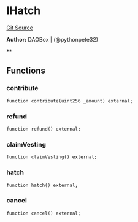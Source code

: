 # IHatch
[Git Source](https://github.com/DAObox/fantastic-spork/blob/e85e294b9aa197e65780cf42fd333d2b29d2cb82/src/interfaces/IHatch.sol)

**Author:**
DAOBox | (@pythonpete32)

**


## Functions
### contribute


```solidity
function contribute(uint256 _amount) external;
```

### refund


```solidity
function refund() external;
```

### claimVesting


```solidity
function claimVesting() external;
```

### hatch


```solidity
function hatch() external;
```

### cancel


```solidity
function cancel() external;
```

